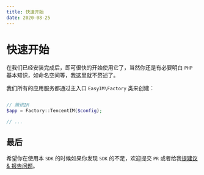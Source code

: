 ```yaml
---
title: 快速开始
date: 2020-08-25
---
```



# 快速开始

在我们已经安装完成后，即可很快的开始使用它了，当然你还是有必要明白 `PHP` 基本知识，如命名空间等，我这里就不赘述了。



我们所有的应用服务都通过主入口 `EasyIM\Factory` 类来创建：

 ```php

 // 腾讯IM
 $app = Factory::TencentIM($config);

 // ...

 ```

 ## 最后

 希望你在使用本 `SDK` 的时候如果你发现 `SDK` 的不足，欢迎提交 `PR` 或者给我[提建议 & 报告问题](https://github.com/TestsLing/easy-im/issues)。
